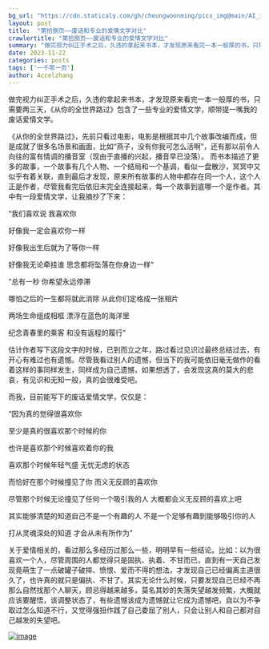 ```yaml
---
bg_url: "https://cdn.staticaly.com/gh/cheungwoonming/picx_img@main/AI_img/AI-image-024.jpg"
layout: post
title:  "第拾捌页——废话和专业的爱情文学对比"
crawlertitle: "第拾捌页——废话和专业的爱情文学对比"
summary: "做完视力纠正手术之后，久违的拿起来书本，才发现原来看完一本一般厚的书，只需要两三天，《从你的全世界路过》包含了一些专业的爱情文学，顺带提一嘴我的废话爱情文学..."
date: 2023-11-22
categories: posts
tags: ['一千零一页']
author: Accelzhang
---
```


做完视力纠正手术之后，久违的拿起来书本，才发现原来看完一本一般厚的书，只需要两三天，《从你的全世界路过》包含了一些专业的爱情文学，顺带提一嘴我的废话爱情文学。

《从你的全世界路过》，先前只看过电影，电影是根据其中几个故事改编而成，但是成就了很多名场景和画面，比如“燕子，没有你我可怎么活啊”，还有那以前令人向往的富有情调的播音室（现由于直播的兴起，播音早已没落）。
而书本描述了更多的故事，一个故事有几个人物、一个结局和一个基调，看似一盘散沙，冥冥中又似乎有着关联，直到最后才发现，原来所有故事的人物中都存在同一个人，这个人正是作者，尽管我看完后依旧未完全连接起来，每一个故事到底哪一个是作者。其中有一段爱情文学，让我摘抄了下来：

“我们喜欢说 我喜欢你

好像我一定会喜欢你一样

好像我出生后就为了等你一样

好像我无论牵挂谁 思念都将坠落在你身边一样“

”总有一秒 你希望永远停滞

哪怕之后的一生都将就此消除 从此你们定格成一张相片

两场生命组成相框 漂浮在蓝色的海洋里

纪念青春里的乘客 和没有返程的履行“

估计作者写下这段文字的时候，已到而立之年，路过看过见识过最终总结过去，有开心有难过也有遗憾。尽管我看过别人的遗憾，但当下的我可能依旧毫无做作的看着这样的事同样发生，同样成为自己遗憾，如果想透了，会发现这真的莫大的悲哀，有见识和无知一般，真的会很难受吧。


而我，目前能写下的废话爱情文学，仅仅是：

“因为真的觉得很喜欢你

至少是真的很喜欢那个时候的你

也许是喜欢那个时候喜欢着你的我

喜欢那个时候年轻气盛 无忧无虑的状态

而恰好在那个时候撞见了你 而义无反顾的喜欢你

尽管那个时候无论撞见了任何一个吸引我的人 大概都会义无反顾的喜欢上吧

其实能够清楚的知道自己不是一个有趣的人 不是一个足够有趣到能够吸引你的人

打从灵魂深处的知道 才会从未有所作为”

关于爱情相关的，看过那么多经历过那么一些，明明早有一些结论。比如：以为很喜欢一个人，尽管周围的人都觉得只是固执、执着、不甘而已，直到有一天自己发现竟萌生了一点破罐子破摔、愤恨、爱而不得的想法，才发现自己已经偏离主道很久了，也许真的就只是偏执、不甘了。其实无论什么时候，只要发现自己已经不再那么自然找那个人聊天，顾忌得越来越多，莫名其妙的失落失望越发频繁，大概就应该要醒悟，该调整状态了，有些遗憾该成为遗憾就让它成为遗憾吧，自以为不争取过怎么知道不行，又觉得强扭作践了自己委屈了别人，只会让别人和自己都对自己越发的失望吧。

[![image](https://cdn.staticaly.com/gh/cheungwoonming/picx_img@main/AI_img/AI-image-024.jpg)](https://cdn.staticaly.com/gh/cheungwoonming/picx_img@main/AI_img/AI-image-024.jpg)
